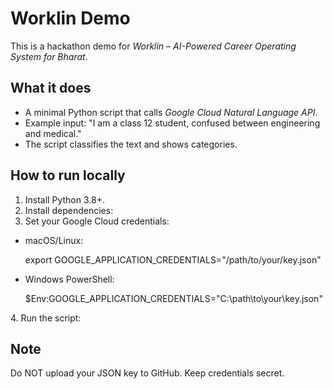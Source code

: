 # Worklin Demo

This is a hackathon demo for *Worklin – AI-Powered Career Operating System for Bharat*.

## What it does
- A minimal Python script that calls *Google Cloud Natural Language API*.
- Example input: "I am a class 12 student, confused between engineering and medical."
- The script classifies the text and shows categories.

## How to run locally
1. Install Python 3.8+.
2. Install dependencies:
3. Set your Google Cloud credentials:
- macOS/Linux:
  
  export GOOGLE_APPLICATION_CREDENTIALS="/path/to/your/key.json"
  
- Windows PowerShell:
  
  $Env:GOOGLE_APPLICATION_CREDENTIALS="C:\path\to\your\key.json"
  
4. Run the script:
## Note
Do NOT upload your JSON key to GitHub. Keep credentials secret.